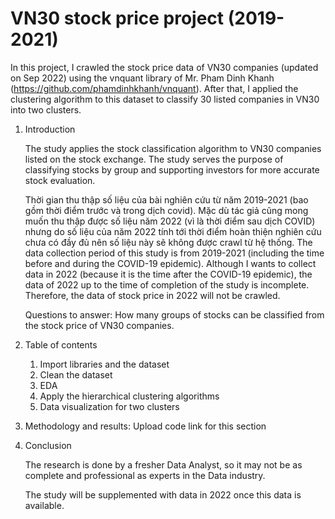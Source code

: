 # VN30 stock price project (2019-2021)

In this project, I crawled the stock price data of VN30 companies (updated on Sep 2022) using the vnquant library of Mr. Pham Dinh Khanh (https://github.com/phamdinhkhanh/vnquant). After that, I applied the clustering algorithm to this dataset to classify 30 listed companies in VN30 into two clusters.

1. Introduction

    The study applies the stock classification algorithm to VN30 companies listed on the stock exchange. The study serves the purpose of classifying stocks by group and supporting investors for more accurate stock evaluation. 
    
    Thời gian thu thập số liệu của bài nghiên cứu từ năm 2019-2021 (bao gồm thời điểm trước và trong dịch covid). Mặc dù tác giả cũng mong muốn thu thập được số liệu năm 2022 (vì là thời điểm sau dịch COVID) nhưng do số liệu của năm 2022 tính tới thời điểm hoàn thiện nghiên cứu chưa có đầy đủ nên số liệu này sẽ không được crawl từ hệ thống.
    The data collection period of this study is from 2019-2021 (including the time before and during the COVID-19 epidemic). Although I wants to collect data in 2022 (because it is the time after the COVID-19 epidemic), the data of 2022 up to the time of completion of the study is incomplete. Therefore, the data of stock price in 2022 will not be crawled.
    
    Questions to answer: How many groups of stocks can be classified from the stock price of VN30 companies. 

2. Table of contents

    1. Import libraries and the dataset
    2. Clean the dataset
    3. EDA
    4. Apply the hierarchical clustering algorithms
    5. Data visualization for two clusters
    
3. Methodology and results: Upload code link for this section

4. Conclusion 

    The research is done by a fresher Data Analyst, so it may not be as complete and professional as experts in the Data industry.
    
    The study will be supplemented with data in 2022 once this data is available.
